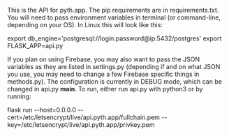 This is the API for pyth.app. The pip requirements are in requirements.txt.
You will need to pass environment variables in terminal (or command-line, depending on your OS).
In Linux this will look like this:

export db_engine='postgresql://login:password@ip:5432/postgres' 
export FLASK_APP=api.py


If you plan on using Firebase, you may also want to pass the JSON variables as they are listed in settings.py (depending if and on what JSON you use, you may need to change a few Firebase specific things in methods.py). 
The configuration is currently in DEBUG mode, which can be changed in api.py __main__.
To run, either run api.py with python3 or by running:

flask run --host=0.0.0.0 --cert=/etc/letsencrypt/live/api.pyth.app/fullchain.pem --key=/etc/letsencrypt/live/api.pyth.app/privkey.pem
